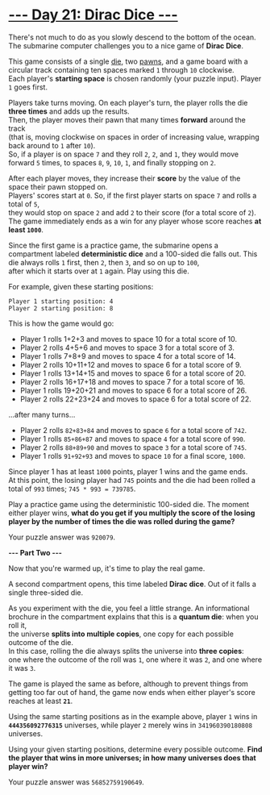 # [--- Day 21: Dirac Dice ---](https://adventofcode.com/2021/day/21)

There's not much to do as you slowly descend to the bottom of the ocean.  
The submarine computer challenges you to a nice game of **Dirac Dice**.

This game consists of a single [die](https://en.wikipedia.org/wiki/Dice), two [pawns](https://en.wikipedia.org/wiki/Glossary_of_board_games#piece), and a game board with a circular track containing ten spaces marked ``1`` through ``10`` clockwise.  
Each player's **starting space** is chosen randomly (your puzzle input). Player ``1`` goes first.

Players take turns moving. On each player's turn, the player rolls the die **three times** and adds up the results.  
Then, the player moves their pawn that many times **forward** around the track  
(that is, moving clockwise on spaces in order of increasing value, wrapping back around to ``1`` after ``10``).  
So, if a player is on space ``7`` and they roll ``2``, ``2``, and ``1``, they would move forward ``5`` times, 
to spaces ``8``, ``9``, ``10``, ``1``, and finally stopping on ``2``.

After each player moves, they increase their **score** by the value of the space their pawn stopped on.  
Players' scores start at ``0``. So, if the first player starts on space ``7`` and rolls a total of ``5``,  
they would stop on space ``2`` and add ``2`` to their score (for a total score of ``2``).  
The game immediately ends as a win for any player whose score reaches **at least ``1000``**.

Since the first game is a practice game, the submarine opens a compartment labeled **deterministic dice** and a 
100-sided die falls out. This die always rolls ``1`` first, then ``2``, then ``3``, and so on up to ``100``,  
after which it starts over at ``1`` again. Play using this die.

For example, given these starting positions:

```
Player 1 starting position: 4
Player 2 starting position: 8
```

This is how the game would go:

- Player 1 rolls 1+2+3 and moves to space 10 for a total score of 10.
- Player 2 rolls 4+5+6 and moves to space 3 for a total score of 3.
- Player 1 rolls 7+8+9 and moves to space 4 for a total score of 14.
- Player 2 rolls 10+11+12 and moves to space 6 for a total score of 9.
- Player 1 rolls 13+14+15 and moves to space 6 for a total score of 20.
- Player 2 rolls 16+17+18 and moves to space 7 for a total score of 16.
- Player 1 rolls 19+20+21 and moves to space 6 for a total score of 26.
- Player 2 rolls 22+23+24 and moves to space 6 for a total score of 22.

...after many turns...

- Player 2 rolls ``82+83+84`` and moves to space ``6`` for a total score of ``742``.
- Player 1 rolls ``85+86+87`` and moves to space ``4`` for a total score of ``990``.
- Player 2 rolls ``88+89+90`` and moves to space ``3`` for a total score of ``745``.
- Player 1 rolls ``91+92+93`` and moves to space ``10`` for a final score, ``1000``.

Since player 1 has at least ``1000`` points, player 1 wins and the game ends.  
At this point, the losing player had ``745`` points and the die had been rolled a total of ``993`` times; ``745 * 993 = 739785``.

Play a practice game using the deterministic 100-sided die. The moment either player wins, 
**what do you get if you multiply the score of the losing player by the number of times the die was rolled during the game?**

Your puzzle answer was ``920079``.  

**--- Part Two ---**

Now that you're warmed up, it's time to play the real game.

A second compartment opens, this time labeled **Dirac dice**. Out of it falls a single three-sided die.

As you experiment with the die, you feel a little strange. 
An informational brochure in the compartment explains that this is a **quantum die**: when you roll it,  
the universe **splits into multiple copies**, one copy for each possible outcome of the die.  
In this case, rolling the die always splits the universe into **three copies**:  
one where the outcome of the roll was ``1``, one where it was ``2``, and one where it was ``3``.

The game is played the same as before, although to prevent things from getting too far out of hand, 
the game now ends when either player's score reaches at least **``21``**.

Using the same starting positions as in the example above, player ``1`` wins in **``444356092776315``** universes, 
while player ``2`` merely wins in ``341960390180808`` universes.

Using your given starting positions, determine every possible outcome. 
**Find the player that wins in more universes; in how many universes does that player win?**

Your puzzle answer was ``56852759190649``.
